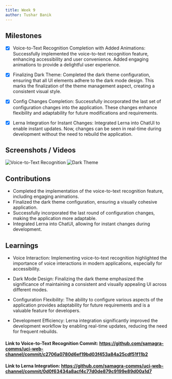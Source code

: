 ```yaml
---
title: Week 9
author: Tushar Banik   
---
```


## Milestones
- [x] Voice-to-Text Recognition Completion with Added Animations: Successfully implemented the voice-to-text recognition feature, enhancing accessibility and user convenience. Added engaging animations to provide a delightful user experience.

- [x] Finalizing Dark Theme: Completed the dark theme configuration, ensuring that all UI elements adhere to the dark mode design. This marks the finalization of the theme management aspect, creating a consistent visual style.

- [x] Config Changes Completion: Successfully incorporated the last set of configuration changes into the application. These changes enhance flexibility and adaptability for future modifications and requirements.

- [x] Lerna Integration for Instant Changes: Integrated Lerna into ChatUI to enable instant updates. Now, changes can be seen in real-time during development without the need to rebuild the application.

## Screenshots / Videos 

![Voice-to-Text Recognition](https://i.postimg.cc/nVygs7Vf/Screenshot-2023-09-05-at-6-24-45-PM.png)
![Dark Theme](https://i.postimg.cc/NMrbYJH9/Screenshot-2023-09-05-at-6-24-02-PM.png)

## Contributions

- Completed the implementation of the voice-to-text recognition feature, including engaging animations.
- Finalized the dark theme configuration, ensuring a visually cohesive application.
- Successfully incorporated the last round of configuration changes, making the application more adaptable.
- Integrated Lerna into ChatUI, allowing for instant changes during development.

## Learnings

- Voice Interaction: Implementing voice-to-text recognition highlighted the importance of voice interactions in modern applications, especially for accessibility.

- Dark Mode Design: Finalizing the dark theme emphasized the significance of maintaining a consistent and visually appealing UI across different modes.

- Configuration Flexibility: The ability to configure various aspects of the application provides adaptability for future requirements and is a valuable feature for developers.

- Development Efficiency: Lerna integration significantly improved the development workflow by enabling real-time updates, reducing the need for frequent rebuilds.

#### Link to Voice-to-Text Recognition Commit: https://github.com/samagra-comms/uci-web-channel/commit/c2706a0780d6ef19bd03f453a84a25cdf51f11b2 
#### Link to Lerna Integration: https://github.com/samagra-comms/uci-web-channel/commit/0d0f63434a8acf4c77d0de879c9199e89d00a1d7